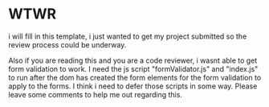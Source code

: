 # WTWR

i will fill in this template, i just wanted to get my project submitted so the review process could be underway.

Also if you are reading this and you are a code reviewer, i wasnt able to get form validation to work. I need the js script "formValidator.js" and "index.js" to run after the dom has created the form elements for the form validation to apply to the forms. I think i need to defer those scripts in some way. Please leave some comments to help me out regarding this. 
